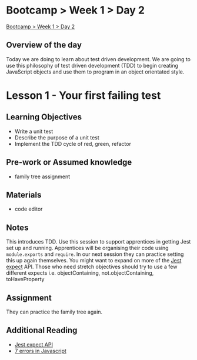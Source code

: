 # Bootcamp > Week 1 > Day 2

[Bootcamp > Week 1 > Day 2](https://whitehatlearningproducts.github.io/swe/bootcamp/wk1/day2.html)

## Overview of the day

Today we are doing to learn about test driven development. We are going to use this philosophy of test driven development (TDD) to begin creating JavaScript objects and use them to program in an object orientated style. 

# Lesson 1 - Your first failing test

## Learning Objectives

* Write a unit test
* Describe the purpose of a unit test
* Implement the TDD cycle of red, green, refactor

## Pre-work or Assumed knowledge

* family tree assignment

## Materials

* code editor

## Notes

This introduces TDD. Use this session to support apprentices in getting Jest set up and running. Apprentices will be organising their code using `module.exports` and `require`. In our next session they can practice setting this up again themselves. You might want to expand on more of the [Jest expect](https://jestjs.io/docs/en/expect) API. Those who need stretch objectives should try to use a few different expects i.e. objectContaining, not.objectContaining, toHaveProperty

## Assignment

They can practice the family tree again.

## Additional Reading

* [Jest expect API](https://jestjs.io/docs/en/expect)
* [7 errors in Javascript](https://developer.mozilla.org/en-US/docs/Web/JavaScript/Reference/Global_Objects/Error)
